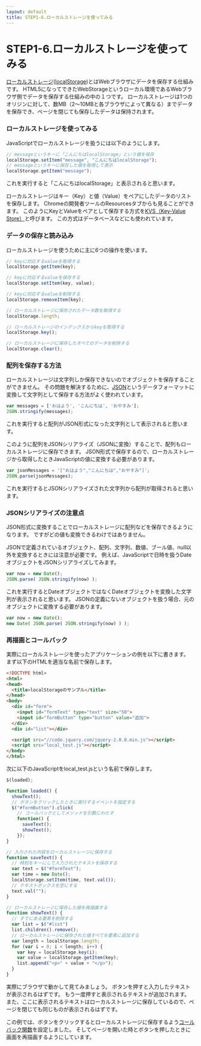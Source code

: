 ```yaml
---
layout: default
title: STEP1-6.ローカルストレージを使ってみる
---
```

# STEP1-6.ローカルストレージを使ってみる

[ローカルストレージ](http://www.htmq.com/webstorage/)([localStorage](http://www.w3.org/TR/webstorage/))とはWebブラウザにデータを保存する仕組みです。
HTML5になってできたWebStorageというローカル環境であるWebブラウザ側でデータを保存する仕組みの中の１つです。
ローカルストレージは1つのオリジンに対して、数MB（2〜10MBと各ブラウザによって異なる）までデータを保存でき、ページを閉じても保存したデータは保持されます。

### ローカルストレージを使ってみる
JavaScriptでローカルストレージを扱うには以下のようにします。

```js
// messageというキーに「こんにちはlocalStorage」という値を保存
localStorage.setItem("message", "こんにちはlocalStorage");
// messageというキーに保存した値を取得して表示
localStorage.getItem("message");
```
これを実行すると「こんにちはlocalStorage」と表示されると思います。

ローカルストレージはキー（Key）と値（Value）をペアにしたデータのリストを保存します。
Chromeの開発者ツールのResourcesタブからも見ることができます。
このようにKeyとValueをペアとして保存する方式を[KVS（Key-Value Store）](http://e-words.jp/w/KVS.html)と呼びます。
この方式はデータベースなどにも使われています。

### データの保存と読み込み
ローカルストレージを使うために主に6つの操作を使います。

```js
// keyに対応するvalueを取得する
localStorage.getItem(key);

// keyに対応するvalueを保存する
localStorage.setItem(key, value);

// keyに対応するvalueを削除する
localStorage.removeItem(key);

// ローカルストレージに保存されたデータ数を取得する
localStorage.length;

// ローカルストレージのインデックスからkeyを取得する
localStorage.key();

// ローカルストレージに保存したすべてのデータを削除する
localStorage.clear();
```

### 配列を保存する方法
ローカルストレージは文字列しか保存できないのでオブジェクトを保存することができません。
その問題を解決するために、[JSON](http://www.json.org/json-ja.html)というデータフォーマットに変換して文字列として保存する方法がよく使われています。

```js
var messages = ['おはよう', 'こんにちは', 'おやすみ'];
JSON.stringify(messages);
```
これを実行すると配列がJSON形式になった文字列として表示されると思います。

このように配列をJSONシリアライズ（JSONに変換）することで、配列もローカルストレージに保存できます。
JSON形式で保存するので、ローカルストレージから取得したときJavaScriptの値に変換する必要があります。

```js
var jsonMessages = '["おはよう","こんにちは","おやすみ"]';
JSON.parse(jsonMessages);
```
これを実行するとJSONシリアライズされた文字列から配列が取得されると思います。

### JSONシリアライズの注意点
JSON形式に変換することでローカルストレージに配列などを保存できるようになります。
ですがどの値も変換できるわけではありません。

JSONで定義されているオブジェクト、配列、文字列、数値、ブール値、null以外を変換するときには注意が必要です。
例えば、JavaScriptで日時を扱うDateオブジェクトをJSONシリアライズしてみます。

```js
var now = new Date();
JSON.parse( JSON.stringify(now) );
```
これを実行するとDateオブジェクトではなくDateオブジェクトを変換した文字列が表示されると思います。
JSONの定義にないオブジェクトを扱う場合、元のオブジェクトに変換する必要があります。

```js
var now = new Date();
new Date( JSON.parse( JSON.stringify(now) ) );
```

### 再描画とコールバック
実際にローカルストレージを使ったアプリケーションの例を以下に書きます。
まず以下のHTMLを適当な名前で保存します。

```html
<!DOCTYPE html>
<html>
<head>
  <title>localStorageのサンプル</title>
</head>
<body>
  <div id="form">
    <input id="formText" type="text" size="50">
    <input id="formButton" type="button" value="追加">
  </div>
  <div id="list"></div>

  <script src="//code.jquery.com/jquery-2.0.0.min.js"></script>
  <script src="local_test.js"></script>
</body>
</html>
```
次に以下のJavaScriptをlocal_test.jsという名前で保存します。

```js
$(loaded);

function loaded() {
  showText();
  // ボタンをクリックしたときに実行するイベントを設定する
  $("#formButton").click(
    // コールバックとしてメソッドを引数にわたす
    function() {
      saveText();
      showText();
    });
}

// 入力された内容をローカルストレージに保存する
function saveText() {
  // 時刻をキーにして入力されたテキストを保存する
  var text = $("#formText");
  var time = new Date();
  localStorage.setItem(time, text.val());
  // テキストボックスを空にする
  text.val("");
}

// ローカルストレージに保存した値を再描画する
function showText() {
  // すでにある要素を削除する
  var list = $("#list")
  list.children().remove();
  // ローカルストレージに保存された値すべてを要素に追加する
  var length = localStorage.length;
  for (var i = 0; i < length; i++) {
    var key = localStorage.key(i);
    var value = localStorage.getItem(key);
    list.append("<p>" + value + "</p>");
  }
}
```

実際にブラウザで動かして見てみましょう。
ボタンを押すと入力したテキストが表示されるはずです。
もう一度押すと表示されるテキストが追加されます。
また、ここに表示されるテキストはローカルストレージに保存しているので、ページを閉じても同じものが表示されるはずです。

この例では、ボタンをクリックするとローカルストレージに保存するよう[コールバック関数](http://e-words.jp/w/E382B3E383BCE383ABE38390E38383E382AFE996A2E695B0.html)を設定しました。
そしてページを開いた時とボタンを押したときに画面を再描画するようにしています。
